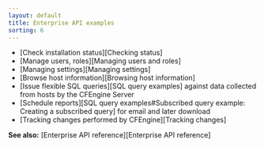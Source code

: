 ```yaml
---
layout: default
title: Enterprise API examples
sorting: 6
---
```


* [Check installation status][Checking status]
* [Manage users, roles][Managing users and roles]
* [Managing settings][Managing settings]
* [Browse host information][Browsing host information]
* [Issue flexible SQL queries][SQL query examples] against data collected from hosts by the CFEngine Server
* [Schedule reports][SQL query examples#Subscribed query example: Creating a subscribed query] for email and later download
* [Tracking changes performed by CFEngine][Tracking changes]

**See also:** [Enterprise API reference][Enterprise API reference]

